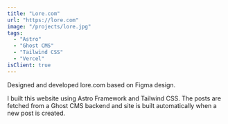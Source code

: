 ```yaml
---
title: "Lore.com"
url: "https://lore.com"
image: "/projects/lore.jpg"
tags:
  - "Astro"
  - "Ghost CMS"
  - "Tailwind CSS"
  - "Vercel"
isClient: true
---
```


Designed and developed lore.com based on Figma design.

I built this website using Astro Framework and Tailwind CSS. The posts are fetched from a Ghost CMS backend and site is built automatically when a new post is created.
